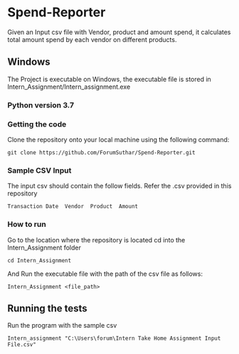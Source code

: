 # Spend-Reporter
Given an Input csv file with Vendor, product and amount spend, it calculates total amount spend by each vendor on different products.


## Windows

The Project is executable on Windows, the executable file is stored in Intern_Assignment/Intern_assignment.exe


### Python version 3.7

### Getting the code 

Clone the repository onto your local machine using the following command:

```
git clone https://github.com/ForumSuthar/Spend-Reporter.git
```

### Sample CSV Input

The input csv should contain the follow fields. Refer the .csv provided in this repository

```
Transaction Date  Vendor  Product  Amount
```

### How to run

Go to the location where the repository is located cd into the Intern_Assignment folder

```
cd Intern_Assignment
```

And Run the executable file with the path of the csv file as follows:

```
Intern_Assignment <file_path>
```


## Running the tests

Run the program with the sample csv 

```
Intern_assignment "C:\Users\forum\Intern Take Home Assignment Input File.csv"
```




